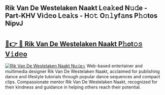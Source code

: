 ## Rik Van De Westelaken Naakt L𝚎a𝚔ed N𝚞𝚍e - Part-KHV Vi𝚍𝚎o L𝚎a𝚔s - H𝚘𝚝 O𝚗𝚕yf𝚊ns P𝚑𝚘tos NipvJ

# <h2><a href="http://kf2h3k7.oniu.top/?m=Rik+Van+De+Westelaken+Naakt">🔗👉 🔴 Rik Van De Westelaken Naakt P𝚑ot𝚘𝚜 V𝚒d𝚎o</a></h2>

[![Rik Van De Westelaken Naakt Nu𝚍e𝚜](https://i.imgur.com/0qMVB7G.gif)](http://kf2h3k7.oniu.top/?m=Rik+Van+De+Westelaken+Naakt)
Web-based entertainer and multimedia designer Rik Van De Westelaken Naakt, acclaimed for publishing dance and lifestyle tutorials through popular dance sequences and compact clips. Compassionate mentor Rik Van De Westelaken Naakt, recognized for their kindness and guidance in helping others reach their potential.  
